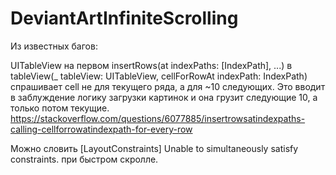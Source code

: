 # DeviantArtInfiniteScrolling

Из известных багов:


UITableView на первом insertRows(at indexPaths: [IndexPath], ...) в tableView(_ tableView: UITableView, cellForRowAt indexPath: IndexPath) спрашивает cell не для текущего ряда, а для ~10 следующих. Это вводит в заблуждение логику загрузки картинок и она грузит следующие 10, а только потом текущие.
https://stackoverflow.com/questions/6077885/insertrowsatindexpaths-calling-cellforrowatindexpath-for-every-row 

Можно словить [LayoutConstraints] Unable to simultaneously satisfy constraints. при быстром скролле.
